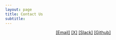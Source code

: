 ```yaml
---
layout: page
title: Contact Us
subtitle: 
---
```


[//]: # (<h3 style='margin-bottom: 10pt;'>Topics</h3>)

<center>
<div class="assets">
<a href="mailto: @" target="_blank">[Email]</a>
<a href=" " target="_blank">[X]</a>
<a href=" " target="_blank">[Slack]</a>
<a href=" " target="_blank">[Github]</a>
</div>
</center>



